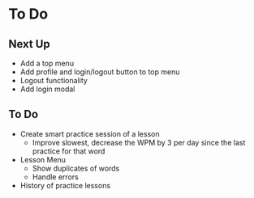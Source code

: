 # To Do

## Next Up

- Add a top menu
- Add profile and login/logout button to top menu
- Logout functionality
- Add login modal

## To Do

- Create smart practice session of a lesson
  - Improve slowest, decrease the WPM by 3 per day since the last practice for that word
- Lesson Menu
  - Show duplicates of words
  - Handle errors
- History of practice lessons
